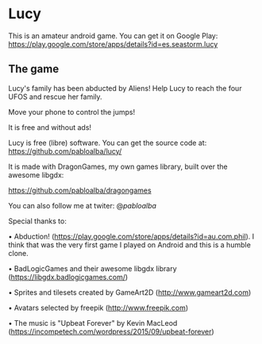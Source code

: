 # Lucy

This is an amateur android game. You can get it on Google Play: https://play.google.com/store/apps/details?id=es.seastorm.lucy

## The game
Lucy's family has been abducted by Aliens! Help Lucy to reach the four UFOS and rescue her family.

Move your phone to control the jumps!

It is free and without ads!


Lucy is free (libre) software. You can get the source code at:
https://github.com/pabloalba/lucy/

It is made with DragonGames, my own games library, built over the awesome libgdx:

https://github.com/pabloalba/dragongames

You can also follow me at twiter: @_pabloalba_


Special thanks to:

• Abduction! (https://play.google.com/store/apps/details?id=au.com.phil). I think that was the very first game I played on Android and this is a humble clone.


• BadLogicGames and their awesome libgdx library (https://libgdx.badlogicgames.com/)


• Sprites and tilesets created by GameArt2D (http://www.gameart2d.com)


• Avatars selected by freepik (http://www.freepik.com)


• The music is "Upbeat Forever" by Kevin MacLeod (https://incompetech.com/wordpress/2015/09/upbeat-forever)

